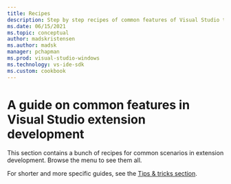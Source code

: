 ```yaml
---
title: Recipes
description: Step by step recipes of common features of Visual Studio to extend.
ms.date: 06/15/2021
ms.topic: conceptual
author: madskristensen
ms.author: madsk
manager: pchapman
ms.prod: visual-studio-windows
ms.technology: vs-ide-sdk
ms.custom: cookbook
---
```

# A guide on common features in Visual Studio extension development
This section contains a bunch of recipes for common scenarios in extension development. Browse the menu to see them all.

For shorter and more specific guides, see the [Tips & tricks section](../tips/index.md).
